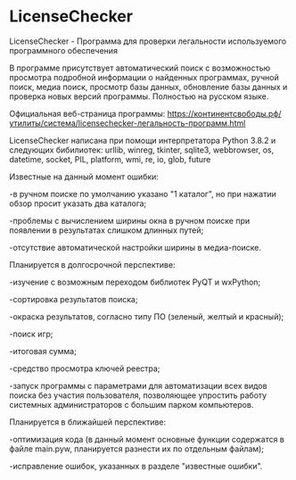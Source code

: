 # LicenseChecker
LicenseChecker - Программа для проверки легальности используемого программного обеспечения

В программе присутствует автоматический поиск с возможностью просмотра подробной информации о найденных программах, ручной поиск, медиа поиск, просмотр базы данных, обновление базы данных и проверка новых версий программы. Полностью на русском языке.

Официальная веб-страница программы: https://континентсвободы.рф/утилиты/система/licensechecker-легальность-программ.html

LicenseChecker написана при помощи интерпретатора Python 3.8.2 и следующих бибилиотек: urllib, winreg, tkinter, sqlite3, webbrowser, os, datetime, socket, PIL, platform, wmi, re, io, glob, future

Известные на данный момент ошибки:

-в ручном поиске по умолчанию указано "1 каталог", но при нажатии обзор просит указать два каталога;

-проблемы с вычислением ширины окна в ручном поиске при появлении в результатах слишком длинных путей;

-отсутствие автоматической настройки ширины в медиа-поиске.

Планируется в долгосрочной перспективе:

-изучение с возможным переходом библиотек PyQT и wxPython;

-сортировка результатов поиска;

-окраска результатов, согласно типу ПО (зеленый, желтый и красный);

-поиск игр;

-итоговая сумма;

-средство просмотра ключей реестра;

-запуск программы с параметрами для автоматизации всех видов поиска без участия пользователя, позволяющее упростить работу системных администраторов с большим парком компьютеров.

Планируется в ближайшей перспективе:

-оптимизация кода (в данный момент основные функции содержатся в файле main.pyw, планируется разнести их по отдельным файлам);

-исправление ошибок, указанных в разделе "известные ошибки".
